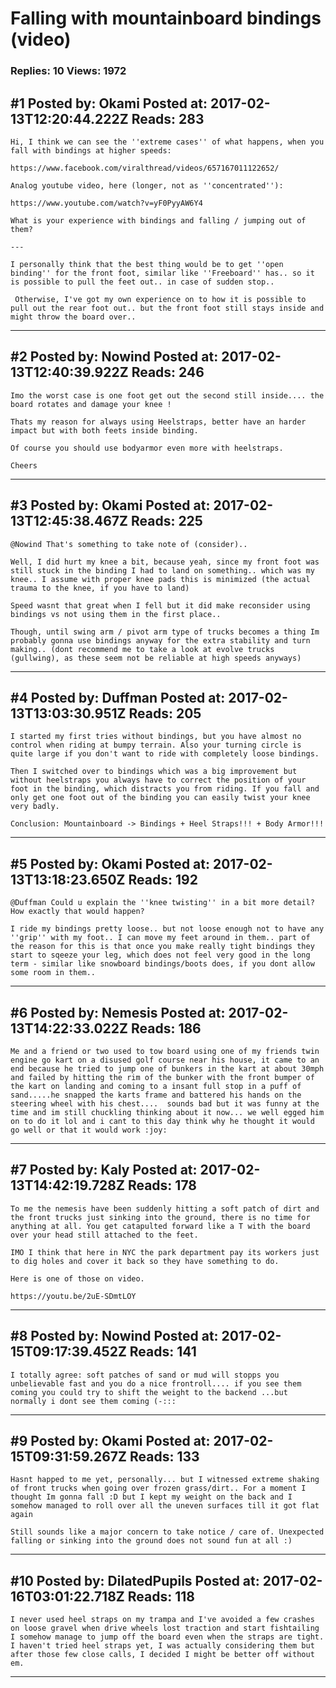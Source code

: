 # Falling with mountainboard bindings (video)

### Replies: 10 Views: 1972

## \#1 Posted by: Okami Posted at: 2017-02-13T12:20:44.222Z Reads: 283

```
Hi, I think we can see the ''extreme cases'' of what happens, when you fall with bindings at higher speeds:

https://www.facebook.com/viralthread/videos/657167011122652/

Analog youtube video, here (longer, not as ''concentrated''):

https://www.youtube.com/watch?v=yF0PyyAW6Y4

What is your experience with bindings and falling / jumping out of them?

---

I personally think that the best thing would be to get ''open binding'' for the front foot, similar like ''Freeboard'' has.. so it is possible to pull the feet out.. in case of sudden stop..

 Otherwise, I've got my own experience on to how it is possible to pull out the rear foot out.. but the front foot still stays inside and might throw the board over..
```

---
## \#2 Posted by: Nowind Posted at: 2017-02-13T12:40:39.922Z Reads: 246

```
Imo the worst case is one foot get out the second still inside.... the board rotates and damage your knee !

Thats my reason for always using Heelstraps, better have an harder impact but with both feets inside binding. 

Of course you should use bodyarmor even more with heelstraps. 

Cheers
```

---
## \#3 Posted by: Okami Posted at: 2017-02-13T12:45:38.467Z Reads: 225

```
@Nowind That's something to take note of (consider)..

Well, I did hurt my knee a bit, because yeah, since my front foot was still stuck in the binding I had to land on something.. which was my knee.. I assume with proper knee pads this is minimized (the actual trauma to the knee, if you have to land)

Speed wasnt that great when I fell but it did make reconsider using bindings vs not using them in the first place..

Though, until swing arm / pivot arm type of trucks becomes a thing Im probably gonna use bindings anyway for the extra stability and turn making.. (dont recommend me to take a look at evolve trucks (gullwing), as these seem not be reliable at high speeds anyways)
```

---
## \#4 Posted by: Duffman Posted at: 2017-02-13T13:03:30.951Z Reads: 205

```
I started my first tries without bindings, but you have almost no control when riding at bumpy terrain. Also your turning circle is quite large if you don't want to ride with completely loose bindings.

Then I switched over to bindings which was a big improvement but without heelstraps you always have to correct the position of your foot in the binding, which distracts you from riding. If you fall and only get one foot out of the binding you can easily twist your knee very badly.

Conclusion: Mountainboard -> Bindings + Heel Straps!!! + Body Armor!!!
```

---
## \#5 Posted by: Okami Posted at: 2017-02-13T13:18:23.650Z Reads: 192

```
@Duffman Could u explain the ''knee twisting'' in a bit more detail? How exactly that would happen?

I ride my bindings pretty loose.. but not loose enough not to have any ''grip'' with my foot.. I can move my feet around in them.. part of the reason for this is that once you make really tight bindings they start to sqeeze your leg, which does not feel very good in the long term - similar like snowboard bindings/boots does, if you dont allow some room in them..
```

---
## \#6 Posted by: Nemesis Posted at: 2017-02-13T14:22:33.022Z Reads: 186

```
Me and a friend or two used to tow board using one of my friends twin engine go kart on a disused golf course near his house, it came to an end because he tried to jump one of bunkers in the kart at about 30mph and failed by hitting the rim of the bunker with the front bumper of the kart on landing and coming to a insant full stop in a puff of sand.....he snapped the karts frame and battered his hands on the steering wheel with his chest....  sounds bad but it was funny at the time and im still chuckling thinking about it now... we well egged him on to do it lol and i cant to this day think why he thought it would go well or that it would work :joy:
```

---
## \#7 Posted by: Kaly Posted at: 2017-02-13T14:42:19.728Z Reads: 178

```
To me the nemesis have been suddenly hitting a soft patch of dirt and the front trucks just sinking into the ground, there is no time for anything at all. You get catapulted forward like a T with the board over your head still attached to the feet. 

IMO I think that here in NYC the park department pay its workers just to dig holes and cover it back so they have something to do. 

Here is one of those on video. 

https://youtu.be/2uE-SDmtLOY
```

---
## \#8 Posted by: Nowind Posted at: 2017-02-15T09:17:39.452Z Reads: 141

```
I totally agree: soft patches of sand or mud will stopps you unbelievable fast and you do a nice frontroll.... if you see them coming you could try to shift the weight to the backend ...but normally i dont see them coming (-:::
```

---
## \#9 Posted by: Okami Posted at: 2017-02-15T09:31:59.267Z Reads: 133

```
Hasnt happed to me yet, personally... but I witnessed extreme shaking of front trucks when going over frozen grass/dirt.. For a moment I thought Im gonna fall :D but I kept my weight on the back and I somehow managed to roll over all the uneven surfaces till it got flat again

Still sounds like a major concern to take notice / care of. Unexpected falling or sinking into the ground does not sound fun at all :)
```

---
## \#10 Posted by: DilatedPupils Posted at: 2017-02-16T03:01:22.718Z Reads: 118

```
I never used heel straps on my trampa and I've avoided a few crashes on loose gravel when drive wheels lost traction and start fishtailing I somehow manage to jump off the board even when the straps are tight. I haven't tried heel straps yet, I was actually considering them but after those few close calls, I decided I might be better off without em.
```

---
